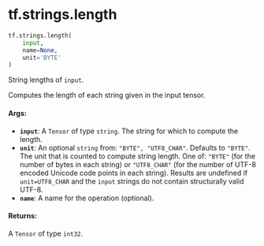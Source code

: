 <div itemscope itemtype="http://developers.google.com/ReferenceObject">
<meta itemprop="name" content="tf.strings.length" />
<meta itemprop="path" content="Stable" />
</div>

# tf.strings.length

``` python
tf.strings.length(
    input,
    name=None,
    unit='BYTE'
)
```

String lengths of `input`.

Computes the length of each string given in the input tensor.

#### Args:

* <b>`input`</b>: A `Tensor` of type `string`.
    The string for which to compute the length.
* <b>`unit`</b>: An optional `string` from: `"BYTE", "UTF8_CHAR"`. Defaults to `"BYTE"`.
    The unit that is counted to compute string length.  One of: `"BYTE"` (for
    the number of bytes in each string) or `"UTF8_CHAR"` (for the number of UTF-8
    encoded Unicode code points in each string).  Results are undefined
    if `unit=UTF8_CHAR` and the `input` strings do not contain structurally
    valid UTF-8.
* <b>`name`</b>: A name for the operation (optional).


#### Returns:

A `Tensor` of type `int32`.